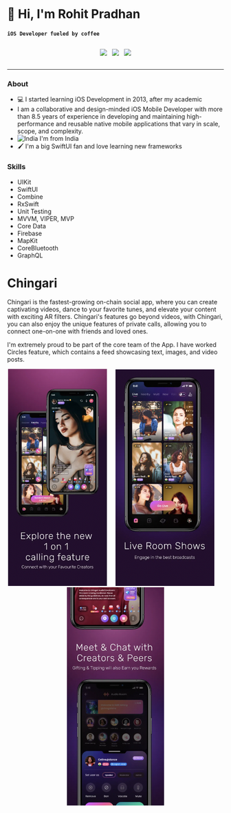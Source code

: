 
# 👋 Hi, I'm Rohit Pradhan

**`iOS Developer fueled by coffee`**


<div style="display:flex;justify-content:center;">

<a href="https://github.com/rohitpradhan/resume/blob/main/Rohit_Pradhan_iOS_8.9.pdf" download><img src="https://img.shields.io/badge/Download-Resume-ff69b4.svg?style=for-the-badge&logo=codeigniter&logoColor=white"></a>&nbsp;&nbsp;&nbsp;<a href="mailto:rohitpradhan60@gmail.com"><img src="https://img.shields.io/badge/Email-Rohit-8056d5.svg?style=for-the-badge&logo=minutemailer&logoColor=white"></a>&nbsp;&nbsp;&nbsp;<a href="https://www.linkedin.com/in/rohit-pradhan-173a8b53/" target="_blank"><img src="https://img.shields.io/badge/linkedin-RohitPradhan-brightgreen.svg?style=for-the-badge&logo=linkedin&logoColor=white" ></a>

 </div>

---

### About
- 💻 I started learning iOS Development in 2013, after my academic
- I am a collaborative and design-minded iOS Mobile Developer with more than 8.5 years of experience in developing and maintaining high-performance and reusable native mobile applications that vary in scale, scope, and complexity.
- ![India](https://raw.githubusercontent.com/stevenrskelton/flag-icon/master/png/16/country-4x3/in.png "India")  I'm from India
- 🖌️ I'm a big SwiftUI fan and love learning new frameworks

 ### Skills
- UIKit
- SwiftUI
- Combine
- RxSwift
- Unit Testing
- MVVM, VIPER, MVP
- Core Data
- Firebase
- MapKit
- CoreBluetooth
- GraphQL

# Chingari
Chingari is the fastest-growing on-chain social app, where you can create captivating videos, dance to your favorite tunes, and elevate your content with exciting AR filters. Chingari's features go beyond videos, with Chingari, you can also enjoy the unique features of private calls, allowing you to connect one-on-one with friends and loved ones.

I'm extremely proud to be part of the core team of the App. I have worked  Circles feature, which contains a feed showcasing text, images, and video posts.
 
<p align="center">
<img src="images/chingari/1.png" width="230"  title="home">&nbsp;&nbsp;&nbsp;&nbsp;&nbsp;<img src="images/chingari/2.png" width="230" title="call">&nbsp;&nbsp;&nbsp;&nbsp;&nbsp;<img src="images/chingari/3.png" width="226" title="chat">
</p>

<!--
**rohitpradhan/rohitpradhan** is a ✨ _special_ ✨ repository because its `README.md` (this file) appears on your GitHub profile.

Here are some ideas to get you started:

- 🔭 I’m currently working on ...
- 🌱 I’m currently learning ...
- 👯 I’m looking to collaborate on ...
- 🤔 I’m looking for help with ...
- 💬 Ask me about ...
- 📫 How to reach me: ...
- 😄 Pronouns: ...
- ⚡ Fun fact: ...
-->
